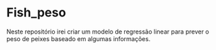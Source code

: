 # Fish_peso
Neste repositório irei criar um modelo de regressão linear para prever o peso de peixes baseado em algumas informações.